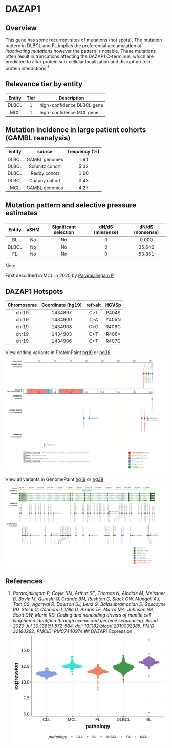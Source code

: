 # DAZAP1
## Overview
This gene has some recurrent sites of mutations (hot spots). The mutation pattern in DLBCL and FL implies the preferential accumulation of *inactivating mutations* however the pattern is notable. These mutations often result in truncations affecting the DAZAP1 C-terminus, which are predicted to alter protein sub-cellular localization and disrupt protein-protein interactions.<sup>1</sup>

## Relevance tier by entity

|Entity|Tier|Description               |
|:------:|:----:|--------------------------|
|DLBCL |1   |high-confidence DLBCL gene|
|MCL   |1   |high-confidence MCL gene  |

## Mutation incidence in large patient cohorts (GAMBL reanalysis)

|Entity|source        |frequency (%)|
|:------:|:--------------:|:-------------:|
|DLBCL |GAMBL genomes |1.91         |
|DLBCL |Schmitz cohort|5.32         |
|DLBCL |Reddy cohort  |1.60         |
|DLBCL |Chapuy cohort |0.43         |
|MCL   |GAMBL genomes |4.27         |

## Mutation pattern and selective pressure estimates

|Entity|aSHM|Significant selection|dN/dS (missense)|dN/dS (nonsense)|
|:------:|:----:|:---------------------:|:----------------:|:----------------:|
|BL    |No  |No                   |0               | 0.000          |
|DLBCL |No  |No                   |0               |35.642          |
|FL    |No  |No                   |0               |53.351          |


> [!NOTE]
> First described in MCL in 2020 by [Pararajalingam P](https://pubmed.ncbi.nlm.nih.gov/32160292)


 ## DAZAP1 Hotspots

| Chromosome |Coordinate (hg19) | ref>alt | HGVSp | 
 | :---:| :---: | :--: | :---: |
| chr19 | 1434897 | C>T | P404S |
| chr19 | 1434900 | T>A | Y405N |
| chr19 | 1434903 | C>G | R406G |
| chr19 | 1434903 | C>T | R406* |
| chr19 | 1434906 | C>T | R407C |

View coding variants in ProteinPaint [hg19](https://morinlab.github.io/LLMPP/GAMBL/DAZAP1_protein.html)  or [hg38](https://morinlab.github.io/LLMPP/GAMBL/DAZAP1_protein_hg38.html)

![image](images/proteinpaint/DAZAP1_ENST00000233078.svg)

View all variants in GenomePaint [hg19](https://morinlab.github.io/LLMPP/GAMBL/DAZAP1.html)  or [hg38](https://morinlab.github.io/LLMPP/GAMBL/DAZAP1_hg38.html)

![image](images/proteinpaint/DAZAP1.svg)

## References
1. *Pararajalingam P, Coyle KM, Arthur SE, Thomas N, Alcaide M, Meissner B, Boyle M, Qureshi Q, Grande BM, Rushton C, Slack GW, Mungall AJ, Tam CS, Agarwal R, Dawson SJ, Lenz G, Balasubramanian S, Gascoyne RD, Steidl C, Connors J, Villa D, Audas TE, Marra MA, Johnson NA, Scott DW, Morin RD. Coding and noncoding drivers of mantle cell lymphoma identified through exome and genome sequencing. Blood. 2020 Jul 30;136(5):572-584. doi: 10.1182/blood.2019002385. PMID: 32160292; PMCID: PMC7440974.*## DAZAP1 Expression
![image](images/gene_expression/DAZAP1_by_pathology.svg)
